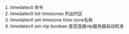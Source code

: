 1. timedatectl 命令
2. timedatectl list-timezones 列出时区
3. timedatectl set-timezone time-zone名称
4. timedatectl set-ntp boolean 是否连接ntp服务器自动校准